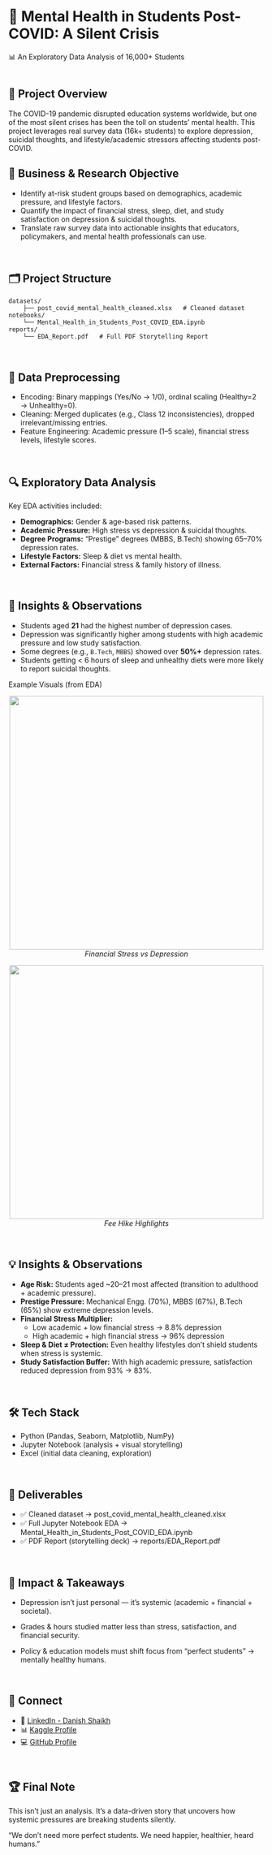 # 🧠 Mental Health in Students Post-COVID: A Silent Crisis 
  📊 An Exploratory Data Analysis of 16,000+ Students
<br>
<br>

## 📌 Project Overview

The COVID-19 pandemic disrupted education systems worldwide, but one of the most silent crises has been the toll on students’ mental health.
This project leverages real survey data (16k+ students) to explore depression, suicidal thoughts, and lifestyle/academic stressors affecting students post-COVID.
<br>

## 🎯 Business & Research Objective

- Identify at-risk student groups based on demographics, academic pressure, and lifestyle factors.
- Quantify the impact of financial stress, sleep, diet, and study satisfaction on depression & suicidal thoughts.
- Translate raw survey data into actionable insights that educators, policymakers, and mental health professionals can use.
<br>


## 🗂️ Project Structure

```
datasets/
    ├── post_covid_mental_health_cleaned.xlsx   # Cleaned dataset
notebooks/
    └── Mental_Health_in_Students_Post_COVID_EDA.ipynb
reports/
    └── EDA_Report.pdf   # Full PDF Storytelling Report

```
<br>



## 🧼 Data Preprocessing
- Encoding: Binary mappings (Yes/No → 1/0), ordinal scaling (Healthy=2 → Unhealthy=0).
- Cleaning: Merged duplicates (e.g., Class 12 inconsistencies), dropped irrelevant/missing entries.
- Feature Engineering: Academic pressure (1–5 scale), financial stress levels, lifestyle scores.
<br>


## 🔍 Exploratory Data Analysis

Key EDA activities included:

- **Demographics:** Gender & age-based risk patterns.
- **Academic Pressure:** High stress vs depression & suicidal thoughts.
- **Degree Programs:** “Prestige” degrees (MBBS, B.Tech) showing 65–70% depression rates.
- **Lifestyle Factors:** Sleep & diet vs mental health.
- **External Factors:** Financial stress & family history of illness.
<br>


## 📌 Insights & Observations

- Students aged **21** had the highest number of depression cases.
- Depression was significantly higher among students with high academic pressure and low study satisfaction.
- Some degrees (e.g., `B.Tech`, `MBBS`) showed over **50%+** depression rates.
- Students getting < 6 hours of sleep and unhealthy diets were more likely to report suicidal thoughts.

Example Visuals (from EDA)
<p align="center"> <img src="https://github.com/user-attachments/assets/1d38fa61-8259-4bcf-af74-9c0b52556a0a" width="500"/> <br> <em>Financial Stress vs Depression</em> </p> <p align="center"> <img src="https://github.com/user-attachments/assets/fd2034af-a379-481b-80ee-72ca1048ce42" width="500"/> <br> <em>Fee Hike Highlights</em> </p>
<br>


## 💡 Insights & Observations

- **Age Risk:** Students aged ~20–21 most affected (transition to adulthood + academic pressure).
- **Prestige Pressure:** Mechanical Engg. (70%), MBBS (67%), B.Tech (65%) show extreme depression levels.
- **Financial Stress Multiplier:**
    - Low academic + low financial stress → 8.8% depression
    - High academic + high financial stress → 96% depression
- **Sleep & Diet ≠ Protection:** Even healthy lifestyles don’t shield students when stress is systemic.
- **Study Satisfaction Buffer:** With high academic pressure, satisfaction reduced depression from 93% → 83%.
<br>


## 🛠️ Tech Stack

- Python (Pandas, Seaborn, Matplotlib, NumPy)
- Jupyter Notebook (analysis + visual storytelling)
- Excel (initial data cleaning, exploration) 
<br>


## 📌 Deliverables

- ✅ Cleaned dataset → post_covid_mental_health_cleaned.xlsx
- ✅ Full Jupyter Notebook EDA → Mental_Health_in_Students_Post_COVID_EDA.ipynb
- ✅ PDF Report (storytelling deck) → reports/EDA_Report.pdf
<br>


## 📢 Impact & Takeaways

- Depression isn’t just personal — it’s systemic (academic + financial + societal).

- Grades & hours studied matter less than stress, satisfaction, and financial security.

- Policy & education models must shift focus from “perfect students” → mentally healthy humans.
<br>


## 🔗 Connect

- 🔗 [LinkedIn - Danish Shaikh](https://www.linkedin.com/in/danish-shaikh-b6442a212/)
- 📊 [Kaggle Profile](https://www.kaggle.com/danishshaikh18)
- 💻 [GitHub Profile](https://github.com/DanishShaikh18)
<br>


## 🏆 Final Note

This isn’t just an analysis. It’s a data-driven story that uncovers how systemic pressures are breaking students silently.

“We don’t need more perfect students.
We need happier, healthier, heard humans.”
